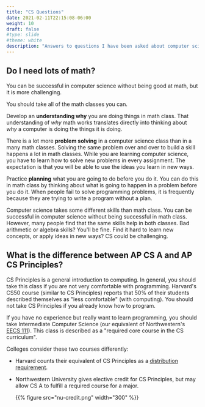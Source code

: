 ```yaml
---
title: "CS Questions"
date: 2021-02-11T22:15:08-06:00
weight: 10
draft: false
#type: slide
#theme: white
description: "Answers to questions I have been asked about computer science."
---
```


## Do I need lots of math? 

You can be successful in computer science without being good at math,
but it is more challenging. 

You should take all of the math classes you can.

Develop an **understanding why** you are doing things in math
class. That understanding of _why_ math works translates directly into thinking
about _why_ a computer is doing the things it is doing.

There is a lot more **problem solving** in a computer science class than
in a many math classes. Solving the same problem over and over to
build a skill happens a lot in math classes. While you are learning
computer science, you have to learn how to solve new problems in every
assignment. The expectation is that you will be able to use the ideas
you learn in new ways.

Practice **planning** what you are going to do before you do it. You can
do this in math class by thinking about what is going to happen in a
problem before you do it. When people fail to solve programming
problems, it is frequently because they are trying to write a program
without a plan.

Computer science takes some different skills than math class. You can
be successful in computer science without being successful in math
class. However, many people find that the same skills help in both
classes. Bad arithmetic or algebra skills? You'll be fine. Find it
hard to learn new concepts, or apply ideas in new ways? CS could be
challenging. 


## What is the difference between AP CS A and AP CS Principles?

CS Principles is a general introduction to computing. In general, you
should take this class if you are not very comfortable with
programming. Harvard's CS50 course (similar to CS Principles) reports
that 50% of their students described themselves as "less comfortable"
(with computing). You should not take CS Principles if you already
know how to program.

If you have no experience but really want to learn programming, you
should take Intermediate Computer Science (our equivalent of
Northwestern's [EECS
111](https://www.mccormick.northwestern.edu/computer-science/academics/courses/descriptions/111.html)). This
class is described as a "required core course in the CS curriculum".

Colleges consider these two courses differently:

* Harvard counts their equivalent of CS Principles as a [distribution
requirement](https://cs50.harvard.edu/college/2021/spring/faqs/#does-cs50-satisfy-any-college-requirements). 

* Northwestern University gives elective credit for CS Principles, but
may allow CS A to fulfill a required course for a major.

    {{% figure src="nu-credit.png" width="300"  %}}

